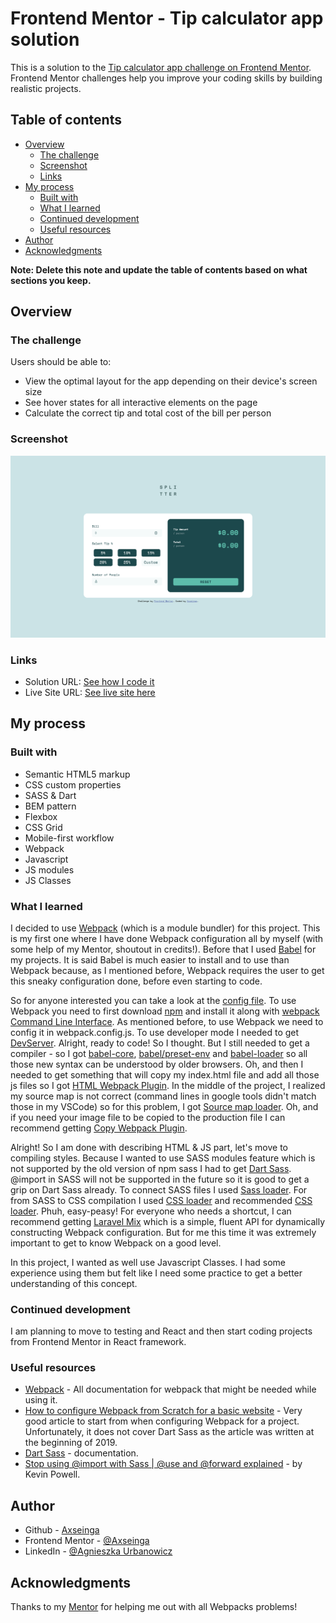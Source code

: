 # Frontend Mentor - Tip calculator app solution

This is a solution to the [Tip calculator app challenge on Frontend Mentor](https://www.frontendmentor.io/challenges/tip-calculator-app-ugJNGbJUX). Frontend Mentor challenges help you improve your coding skills by building realistic projects.

## Table of contents

-   [Overview](#overview)
    -   [The challenge](#the-challenge)
    -   [Screenshot](#screenshot)
    -   [Links](#links)
-   [My process](#my-process)
    -   [Built with](#built-with)
    -   [What I learned](#what-i-learned)
    -   [Continued development](#continued-development)
    -   [Useful resources](#useful-resources)
-   [Author](#author)
-   [Acknowledgments](#acknowledgments)

**Note: Delete this note and update the table of contents based on what sections you keep.**

## Overview

### The challenge

Users should be able to:

-   View the optimal layout for the app depending on their device's screen size
-   See hover states for all interactive elements on the page
-   Calculate the correct tip and total cost of the bill per person

### Screenshot

![](./design/screenshot.png)

### Links

-   Solution URL: [See how I code it](https://github.com/axseinga/tip-calculator-app)
-   Live Site URL: [See live site here](https://axseinga-tip-calculator-app.netlify.app/)

## My process

### Built with

-   Semantic HTML5 markup
-   CSS custom properties
-   SASS & Dart
-   BEM pattern
-   Flexbox
-   CSS Grid
-   Mobile-first workflow
-   Webpack
-   Javascript
-   JS modules
-   JS Classes

### What I learned

I decided to use [Webpack](https://webpack.js.org/) (which is a module bundler) for this project. This is my first one where I have done Webpack configuration all by myself (with some help of my Mentor, shoutout in credits!). Before that I used [Babel](https://babeljs.io/) for my projects. It is said Babel is much easier to install and to use than Webpack because, as I mentioned before, Webpack requires the user to get this sneaky configuration done, before even starting to code.

So for anyone interested you can take a look at the [config file](https://github.com/axseinga/tip-calculator-app/blob/main/webpack.config.js).
To use Webpack you need to first download [npm](https://www.npmjs.com/package/webpack) and install it along with [webpack Command Line Interface](https://webpack.js.org/api/cli/). As mentioned before, to use Webpack we need to config it in webpack.config.js. To use developer mode I needed to get [DevServer](https://webpack.js.org/configuration/dev-server/). Alright, ready to code! So I thought. But I still needed to get a compiler - so I got [babel-core](https://www.npmjs.com/package/@babel/core), [babel/preset-env](https://babeljs.io/docs/en/babel-preset-env) and [babel-loader](https://webpack.js.org/loaders/babel-loader/) so all those new syntax can be understood by older browsers. Oh, and then I needed to get something that will copy my index.html file and add all those js files so I got [HTML Webpack Plugin](https://webpack.js.org/plugins/html-webpack-plugin/). In the middle of the project, I realized my source map is not correct (command lines in google tools didn't match those in my VSCode) so for this problem, I got [Source map loader](https://webpack.js.org/configuration/devtool/). Oh, and if you need your image file to be copied to the production file I can recommend getting [Copy Webpack Plugin](https://webpack.js.org/plugins/copy-webpack-plugin/).

Alright! So I am done with describing HTML & JS part, let's move to compiling styles. Because I wanted to use SASS modules feature which is not supported by the old version of npm sass I had to get [Dart Sass](https://sass-lang.com/dart-sass). @import in SASS will not be supported in the future so it is good to get a grip on Dart Sass already. To connect SASS files I used [Sass loader](https://webpack.js.org/loaders/sass-loader/). For from SASS to CSS compilation I used [CSS loader](https://webpack.js.org/loaders/css-loader/) and recommended [CSS loader](https://webpack.js.org/loaders/style-loader/). Phuh, easy-peasy! For everyone who needs a shortcut, I can recommend getting [Laravel Mix](https://laravel-mix.com/docs/6.0/installation) which is a simple, fluent API for dynamically constructing Webpack configuration. But for me this time it was extremely important to get to know Webpack on a good level.

In this project, I wanted as well use Javascript Classes. I had some experience using them but felt like I need some practice to get a better understanding of this concept.

### Continued development

I am planning to move to testing and React and then start coding projects from Frontend Mentor in React framework.

### Useful resources

-   [Webpack](https://webpack.js.org/) - All documentation for webpack that might be needed while using it.
-   [How to configure Webpack from Scratch for a basic website](https://dev.to/antonmelnyk/how-to-configure-webpack-from-scratch-for-a-basic-website-46a5) - Very good article to start from when configuring Webpack for a project. Unfortunately, it does not cover Dart Sass as the article was written at the beginning of 2019.
-   [Dart Sass](https://sass-lang.com/dart-sass) - documentation.
-   [Stop using @import with Sass | @use and @forward explained](https://www.youtube.com/watch?v=CR-a8upNjJ0) - by Kevin Powell.

## Author

-   Github - [Axseinga](https://github.com/axseinga)
-   Frontend Mentor - [@Axseinga](https://www.frontendmentor.io/profile/axseinga)
-   LinkedIn - [@Agnieszka Urbanowicz](https://www.linkedin.com/in/agnieszka-urbanowicz-051147151/)

## Acknowledgments

Thanks to my [Mentor](https://devmentor.pl/) for helping me out with all Webpacks problems!
